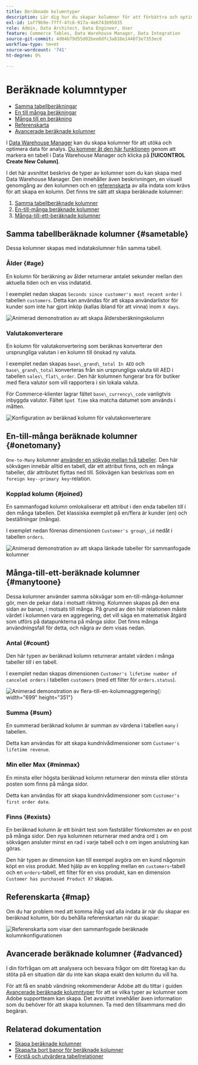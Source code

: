 ```yaml
---
title: Beräknade kolumntyper
description: Lär dig hur du skapar kolumner för att förbättra och optimera data för analys.
exl-id: 1af79b9e-77ff-4fc6-917a-4e6743b95035
role: Admin, Data Architect, Data Engineer, User
feature: Commerce Tables, Data Warehouse Manager, Data Integration
source-git-commit: 4d04b79d55d02bee6dfc3a810e144073e7353ec0
workflow-type: tm+mt
source-wordcount: '741'
ht-degree: 0%

---
```


# Beräknade kolumntyper

* [Samma tabellberäkningar](#sametable)
* [En till många beräkningar](#onetomany)
* [Många till en beräkning](#manytoone)
* [Referenskarta](#map)
* [Avancerade beräknade kolumner](#advanced)

I [Data Warehouse Manager](../data-warehouse-mgr/tour-dwm.md) kan du skapa kolumner för att utöka och optimera data för analys. [Du kommer åt den här funktionen](../data-warehouse-mgr/creating-calculated-columns.md) genom att markera en tabell i Data Warehouse Manager och klicka på **[!UICONTROL Create New Column]**.

I det här avsnittet beskrivs de typer av kolumner som du kan skapa med Data Warehouse Manager. Den innehåller även beskrivningen, en visuell genomgång av den kolumnen och en [referenskarta](#map) av alla indata som krävs för att skapa en kolumn. Det finns tre sätt att skapa beräknade kolumner:

1. [Samma tabellberäknade kolumner](#sametable)
1. [En-till-många beräknade kolumner](#onetomany)
1. [Många-till-ett-beräknade kolumner](#manytoone)

## Samma tabellberäknade kolumner {#sametable}

Dessa kolumner skapas med indatakolumner från samma tabell.

### Ålder {#age}

En kolumn för beräkning av ålder returnerar antalet sekunder mellan den aktuella tiden och en viss indatatid.

I exemplet nedan skapas `Seconds since customer's most recent order` i tabellen `customers`. Detta kan användas för att skapa användarlistor för kunder som inte har gjort inköp (kallas ibland för att vinna) inom `X days`.

![Animerad demonstration av att skapa åldersberäkningskolumn](../../assets/age.gif)

### Valutakonverterare

En kolumn för valutakonvertering som beräknas konverterar den ursprungliga valutan i en kolumn till önskad ny valuta.

I exemplet nedan skapas `base\_grand\_total In AED` och `base\_grand\_total` konverteras från sin ursprungliga valuta till AED i tabellen `sales\_flat\_order`. Den här kolumnen fungerar bra för butiker med flera valutor som vill rapportera i sin lokala valuta.

För Commerce-klienter lagrar fältet `base\_currency\_code` vanligtvis inbyggda valutor. Fältet `Spot Time` ska matcha datumet som används i måtten.

![Konfiguration av beräknad kolumn för valutakonverterare](../../assets/currency_converter.png)

## En-till-många beräknade kolumner {#onetomany}

`One-to-Many` kolumner [använder en sökväg mellan två tabeller](../../data-analyst/data-warehouse-mgr/create-paths-calc-columns.md). Den här sökvägen innebär alltid en tabell, där ett attribut finns, och en många tabeller, där attributet flyttas ned till. Sökvägen kan beskrivas som en `foreign key--primary key`-relation.

### Kopplad kolumn {#joined}

En sammanfogad kolumn omlokaliserar ett attribut i den enda tabellen *till* i den många tabellen. Det klassiska exemplet på en/flera är kunder (en) och beställningar (många).

I exemplet nedan förenas dimensionen `Customer's group\_id` nedåt i tabellen `orders`.

![Animerad demonstration av att skapa länkade tabeller för sammanfogade kolumner](../../assets/joined_column.gif)

## Många-till-ett-beräknade kolumner {#manytoone}

Dessa kolumner använder samma sökvägar som en-till-många-kolumner gör, men de pekar data i motsatt riktning. Kolumnen skapas på den ena sidan av banan, i motsats till många. På grund av den här relationen måste värdet i kolumnen vara en aggregering, det vill säga en matematisk åtgärd som utförs på datapunkterna på många sidor. Det finns många användningsfall för detta, och några av dem visas nedan.

### Antal {#count}

Den här typen av beräknad kolumn returnerar antalet värden i många tabeller *till* i en tabell.

I exemplet nedan skapas dimensionen `Customer's lifetime number of canceled orders` i tabellen `customers` (med ett filter för `orders.status`).

![Animerad demonstration av flera-till-en-kolumnaggregering](../../assets/many_to_one.gif){: width="699" height="351"}

### Summa {#sum}

En summerad beräknad kolumn är summan av värdena i tabellen `many` i tabellen.

Detta kan användas för att skapa kundnivådimensioner som `Customer's lifetime revenue`.

### Min eller Max {#minmax}

En minsta eller högsta beräknad kolumn returnerar den minsta eller största posten som finns på många sidor.

Detta kan användas för att skapa kundnivådimensioner som `Customer's first order date`.

### Finns {#exists}

En beräknad kolumn är ett binärt test som fastställer förekomsten av en post på många sidor. Den nya kolumnen returnerar med andra ord `1` om sökvägen ansluter minst en rad i varje tabell och `0` om ingen anslutning kan göras.

Den här typen av dimension kan till exempel avgöra om en kund någonsin köpt en viss produkt. Med hjälp av en koppling mellan en `customers`-tabell och en `orders`-tabell, ett filter för en viss produkt, kan en dimension `Customer has purchased Product X?` skapas.

## Referenskarta {#map}

Om du har problem med att komma ihåg vad alla indata är när du skapar en beräknad kolumn, bör du behålla referenskartan när du skapar:

![Referenskarta som visar den sammanfogade beräknade kolumnkonfigurationen](../../assets/merged_reference_map.png)

## Avancerade beräknade kolumner {#advanced}

I din förfrågan om att analysera och besvara frågor om ditt företag kan du stöta på en situation där du inte kan skapa exakt den kolumn du vill ha.

För att få en snabb vändning rekommenderar Adobe att du tittar i guiden [Avancerade beräknade kolumntyper](../../data-analyst/data-warehouse-mgr/adv-calc-columns.md) för att se vilka typer av kolumner som Adobe supportteam kan skapa. Det avsnittet innehåller även information som du behöver för att skapa kolumnen. Ta med den tillsammans med din begäran.

## Relaterad dokumentation

* [Skapa beräknade kolumner](../../data-analyst/data-warehouse-mgr/creating-calculated-columns.md)
* [Skapa/ta bort banor för beräknade kolumner](../../data-analyst/data-warehouse-mgr/create-paths-calc-columns.md)
* [Förstå och utvärdera tabellrelationer](../../data-analyst/data-warehouse-mgr/table-relationships.md)

